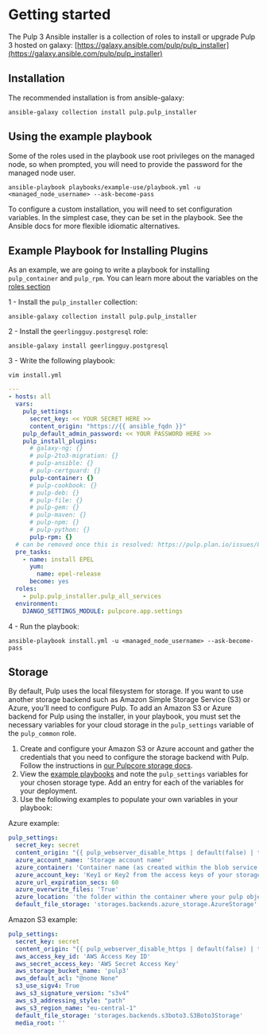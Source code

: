 Getting started
===============

The Pulp 3 Ansible installer is a collection of roles to install or upgrade Pulp 3 hosted on galaxy:
[https://galaxy.ansible.com/pulp/pulp_installer](https://galaxy.ansible.com/pulp/pulp_installer)

Installation
------------
The recommended installation is from ansible-galaxy:

```
ansible-galaxy collection install pulp.pulp_installer
```

Using the example playbook
--------------------------

Some of the roles used in the playbook use root privileges on the managed node, so when prompted,
you will need to provide the password for the managed node user.

```
ansible-playbook playbooks/example-use/playbook.yml -u <managed_node_username> --ask-become-pass
```

<script id="asciicast-335159" src="https://asciinema.org/a/335159.js" async data-autoplay="true" data-speed="2"></script>

To configure a custom installation, you will need to set configuration variables. In the simplest case,
they can be set in the playbook. See the Ansible docs for more flexible idiomatic alternatives.


Example Playbook for Installing Plugins
---------------------------------------
As an example, we are going to write a playbook for installing `pulp_container` and `pulp_rpm`.
You can learn more about the variables on the [roles section](https://pulp-installer.readthedocs.io/en/latest/roles/pulp/#role-variables)

1 -  Install the `pulp_installer` collection:
```
ansible-galaxy collection install pulp.pulp_installer
```

2 -  Install the `geerlingguy.postgresql` role:
```
ansible-galaxy install geerlingguy.postgresql
```

3 - Write the following playbook:
```
vim install.yml
```


```yaml
---
- hosts: all
  vars:
    pulp_settings:
      secret_key: << YOUR SECRET HERE >>
      content_origin: "https://{{ ansible_fqdn }}"
    pulp_default_admin_password: << YOUR PASSWORD HERE >>
    pulp_install_plugins:
      # galaxy-ng: {}
      # pulp-2to3-migration: {}
      # pulp-ansible: {}
      # pulp-certguard: {}
      pulp-container: {}
      # pulp-cookbook: {}
      # pulp-deb: {}
      # pulp-file: {}
      # pulp-gem: {}
      # pulp-maven: {}
      # pulp-npm: {}
      # pulp-python: {}
      pulp-rpm: {}
  # can be removed once this is resolved: https://pulp.plan.io/issues/8701
  pre_tasks:
    - name: install EPEL
      yum:
        name: epel-release
      become: yes
  roles:
    - pulp.pulp_installer.pulp_all_services
  environment:
    DJANGO_SETTINGS_MODULE: pulpcore.app.settings
```
4 - Run the playbook:
```
ansible-playbook install.yml -u <managed_node_username> --ask-become-pass
```
<script id="asciicast-335829" src="https://asciinema.org/a/335829.js" async data-autoplay="true" data-speed="2"></script>


Storage
-------

By default, Pulp uses the local filesystem for storage. If you want to use another storage backend such as Amazon Simple Storage Service (S3) or Azure, you’ll need to configure Pulp. To add an Amazon S3 or Azure backend for Pulp using the installer, in your playbook, you must set the necessary variables for your cloud storage in the `pulp_settings` variable of the `pulp_common` role.

1. Create and configure your Amazon S3 or Azure account and gather the credentials that you need to configure the storage backend with Pulp. Follow the instructions in [our Pulpcore storage docs](https://docs.pulpproject.org/pulpcore/installation/storage.html).
2. View the [example playbooks](https://github.com/pulp/pulp_installer/tree/master/playbooks) and note the `pulp_settings` variables for your chosen storage type. Add an entry for each of the variables for your deployment.
3. Use the following examples to populate your own variables in your playbook:

Azure example:
```yaml
pulp_settings:
  secret_key: secret
  content_origin: "{{ pulp_webserver_disable_https | default(false) | ternary('http', 'https') }}://{{ ansible_fqdn }}"
  azure_account_name: 'Storage account name'
  azure_container: 'Container name (as created within the blob service of your storage account)'
  azure_account_key: 'Key1 or Key2 from the access keys of your storage account'
  azure_url_expiration_secs: 60
  azure_overwrite_files: 'True'
  azure_location: 'the folder within the container where your pulp objects will be stored'
  default_file_storage: 'storages.backends.azure_storage.AzureStorage'
```

Amazon S3 example:
```yaml
pulp_settings:
  secret_key: secret
  content_origin: "{{ pulp_webserver_disable_https | default(false) | ternary('http', 'https') }}://{{ ansible_fqdn }}"
  aws_access_key_id: 'AWS Access Key ID'
  aws_secret_access_key: 'AWS Secret Access Key'
  aws_storage_bucket_name: 'pulp3'
  aws_default_acl: "@none None"
  s3_use_sigv4: True
  aws_s3_signature_version: "s3v4"
  aws_s3_addressing_style: "path"
  aws_s3_region_name: "eu-central-1"
  default_file_storage: 'storages.backends.s3boto3.S3Boto3Storage'
  media_root: ''
```
